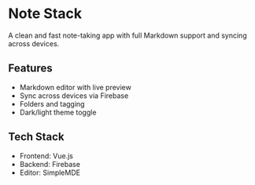 # Note Stack

A clean and fast note-taking app with full Markdown support and syncing across devices.

## Features
- Markdown editor with live preview
- Sync across devices via Firebase
- Folders and tagging
- Dark/light theme toggle

## Tech Stack
- Frontend: Vue.js
- Backend: Firebase
- Editor: SimpleMDE

